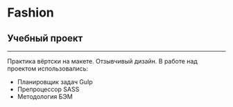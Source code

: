 # Fashion
## Учебный проект
---
Практика вёртски на макете. Отзывчивый дизайн.
В работе над проектом использовались:
- Планировщик задач Gulp
- Препроцессор SASS
- Методология БЭМ
